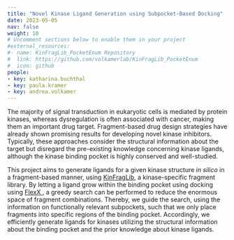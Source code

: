 ```yaml
---
title: "Novel Kinase Ligand Generation using Subpocket-Based Docking"
date: 2023-05-05
nav: false
weight: 10
# Uncomment sections below to enable them in your project
#external_resources:
#- name: KinFragLib_PocketEnum Repository
#  link: https://github.com/volkamerlab/KinFragLib_PocketEnum
#  icon: github
people:
- key: katharina.buchthal
- key: paula.kramer
- key: andrea.volkamer
---
```


The majority of signal transduction in eukaryotic cells is mediated by protein kinases, whereas dysregulation is often associated with cancer, making them an important drug target. Fragment-based drug design strategies have already shown promising results for developing novel kinase inhibitors. Typically, these approaches consider the structural information about the target but disregard the pre-existing knowledge concerning kinase ligands, although the kinase binding pocket is highly conserved and well-studied.
<!--more-->

This project aims to generate ligands for a given kinase structure _in silico_  in a fragment-based manner, using [KinFragLib](https://volkamerlab.org/projects/kinfraglib/), a kinase-specific fragment library.  By letting a ligand grow within the binding pocket using docking using <a href="https://www.biosolveit.de/flexx/" target="_blank" class="external">FlexX </a>, a greedy search can be performed to reduce the enormous space of fragment combinations. Thereby, we guide the search, using the information on functionally relevant subpockets, such that we only place fragments into specific regions of the binding pocket. Accordingly, we efficiently generate ligands for kinases utilizing the structural information about the binding pocket and the prior knowledge about kinase ligands. 
